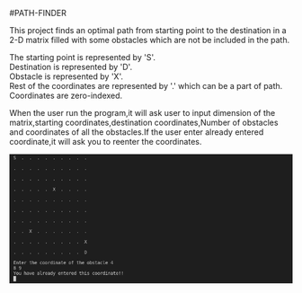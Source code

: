 #PATH-FINDER

This project finds an optimal path from starting point to the destination in a 2-D matrix filled with some obstacles which are not be included in the path.

The starting point is represented by 'S'.\
Destination is represented by 'D'.\
Obstacle is represented by 'X'.\
Rest of the coordinates are represented by '.' which can be a part of path.\
Coordinates are zero-indexed.

When the user run the program,it will ask user to input dimension of the matrix,starting coordinates,destination coordinates,Number of obstacles and coordinates of all the obstacles.If the user enter already entered coordinate,it will ask you to reenter the coordinates.

![](Images/pfi2.png)
